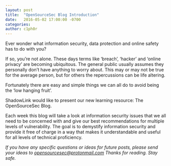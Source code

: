 ```yaml
---
layout: post
title:  "OpenSourceSec Blog Introduction"
date:   2016-05-02 17:00:00 -0700
categories: 
author: c1ph0r
---
```

Ever wonder what information security, data protection and online safety has to do with you?

If so, you’re not alone. These days terms like ‘breach’, ‘hacker’ and ‘online privacy’ are becoming ubiquitous. The general public usually assumes they personally don’t have anything to worry about. This may or may not be true for the average person, but for others the repercussions can be life altering.

Fortunately there are easy and simple things we can all do to avoid being the ‘low hanging fruit’.

ShadowLink would like to present our new learning resource: The OpenSourceSec Blog. 

Each week this blog will take a look at information security issues that we all need to be concerned with and give our best recommendations for multiple levels of vulnerability. The goal is to demystify information security and provide it free of charge in a way that makes it understandable and useful for all levels of technical proficiency.


*If you have any specific questions or ideas for future posts, please send your ideas to opensourcesec@protonmail.com*
*Thanks for reading. Stay safe.*
